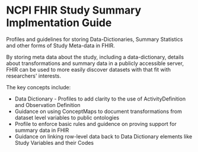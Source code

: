 # NCPI FHIR Study Summary Implmentation Guide
Profiles and guidelines for storing Data-Dictionaries, Summary Statistics and other forms of Study Meta-data in FHIR. 

By storing meta data about the study, including a data-dictionary, details about transformations and summary data in a publicly accessible server, FHIR can be used to more easily discover datasets with that fit with researchers' interests.

The key concepts include: 

* Data Dictionary - Profiles to add clarity to the use of ActivityDefinition and Observation Definition
* Guidance on using ConceptMaps to document transformations from dataset level variables to public ontologies
* Profile to enforce basic rules and guidence on proving support for summary data in FHIR
* Guidance on linking row-level data back to Data Dictionary elements like Study Variables and their Codes

